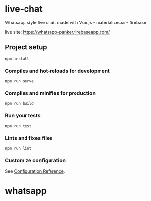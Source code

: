 # live-chat
Whatsapp style live chat.
made with Vue.js - materializecss - firebase

live site: https://whatsapp-panker.firebaseapp.com/
## Project setup
```
npm install
```

### Compiles and hot-reloads for development
```
npm run serve
```

### Compiles and minifies for production
```
npm run build
```

### Run your tests
```
npm run test
```

### Lints and fixes files
```
npm run lint
```

### Customize configuration
See [Configuration Reference](https://cli.vuejs.org/config/).
# whatsapp
